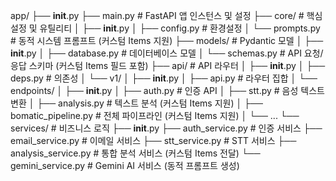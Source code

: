 app/
├── **init**.py
├── main.py # FastAPI 앱 인스턴스 및 설정
├── core/ # 핵심 설정 및 유틸리티
│ ├── **init**.py
│ ├── config.py # 환경설정
│ └── prompts.py # 동적 시스템 프롬프트 (커스텀 Items 지원)
├── models/ # Pydantic 모델
│ ├── **init**.py
│ ├── database.py # 데이터베이스 모델
│ └── schemas.py # API 요청/응답 스키마 (커스텀 Items 필드 포함)
├── api/ # API 라우터
│ ├── **init**.py
│ ├── deps.py # 의존성
│ └── v1/
│ ├── **init**.py
│ ├── api.py # 라우터 집합
│ └── endpoints/
│ ├── **init**.py
│ ├── auth.py # 인증 API
│ ├── stt.py # 음성 텍스트 변환
│ ├── analysis.py # 텍스트 분석 (커스텀 Items 지원)
│ ├── bomatic_pipeline.py # 전체 파이프라인 (커스텀 Items 지원)
│ └── ...
└── services/ # 비즈니스 로직
├── **init**.py
├── auth_service.py # 인증 서비스
├── email_service.py # 이메일 서비스
├── stt_service.py # STT 서비스
├── analysis_service.py # 통합 분석 서비스 (커스텀 Items 전달)
└── gemini_service.py # Gemini AI 서비스 (동적 프롬프트 생성)
